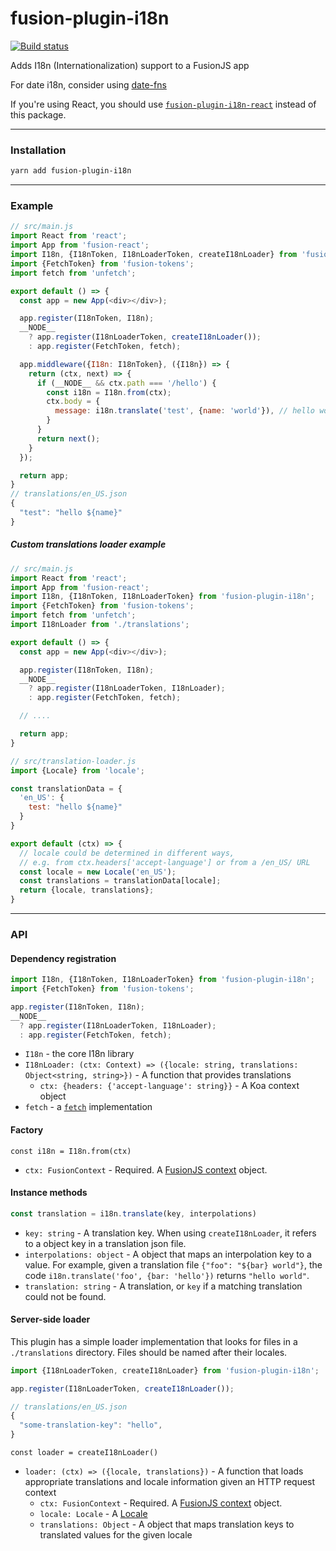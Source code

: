 # fusion-plugin-i18n

[![Build status](https://badge.buildkite.com/3f2d84d5538d87a19677f5d79304ac46a8a67f970520d13884.svg?branch=master)](https://buildkite.com/uberopensource/fusion-plugin-i18n)

Adds I18n (Internationalization) support to a FusionJS app

For date i18n, consider using [date-fns](https://date-fns.org/)

If you're using React, you should use [`fusion-plugin-i18n-react`](https://github.com/fusionjs/fusion-plugin-i18n-react) instead of this package.

---

### Installation

```sh
yarn add fusion-plugin-i18n
```

---

### Example

```js
// src/main.js
import React from 'react';
import App from 'fusion-react';
import I18n, {I18nToken, I18nLoaderToken, createI18nLoader} from 'fusion-plugin-i18n';
import {FetchToken} from 'fusion-tokens';
import fetch from 'unfetch';

export default () => {
  const app = new App(<div></div>);

  app.register(I18nToken, I18n);
  __NODE__
    ? app.register(I18nLoaderToken, createI18nLoader());
    : app.register(FetchToken, fetch);

  app.middleware({I18n: I18nToken}, ({I18n}) => {
    return (ctx, next) => {
      if (__NODE__ && ctx.path === '/hello') {
        const i18n = I18n.from(ctx);
        ctx.body = {
          message: i18n.translate('test', {name: 'world'}), // hello world
        }
      }
      return next();
    }
  });

  return app;
}
// translations/en_US.json
{
  "test": "hello ${name}"
}
```

##### Custom translations loader example

```js
// src/main.js
import React from 'react';
import App from 'fusion-react';
import I18n, {I18nToken, I18nLoaderToken} from 'fusion-plugin-i18n';
import {FetchToken} from 'fusion-tokens';
import fetch from 'unfetch';
import I18nLoader from './translations';

export default () => {
  const app = new App(<div></div>);

  app.register(I18nToken, I18n);
  __NODE__
    ? app.register(I18nLoaderToken, I18nLoader);
    : app.register(FetchToken, fetch);

  // ....

  return app;
}

// src/translation-loader.js
import {Locale} from 'locale';

const translationData = {
  'en_US': {
    test: "hello ${name}"
  }
}

export default (ctx) => {
  // locale could be determined in different ways,
  // e.g. from ctx.headers['accept-language'] or from a /en_US/ URL
  const locale = new Locale('en_US');
  const translations = translationData[locale];
  return {locale, translations};
}
```

---

### API

#### Dependency registration

```js
import I18n, {I18nToken, I18nLoaderToken} from 'fusion-plugin-i18n';
import {FetchToken} from 'fusion-tokens';

app.register(I18nToken, I18n);
__NODE__
  ? app.register(I18nLoaderToken, I18nLoader);
  : app.register(FetchToken, fetch);
```

- `I18n` - the core I18n library
- `I18nLoader: (ctx: Context) => ({locale: string, translations: Object<string, string>})` - A function that provides translations
  - `ctx: {headers: {'accept-language': string}}` - A Koa context object
- `fetch` - a [`fetch`](https://developer.mozilla.org/en_US/docs/Web/API/Fetch_API) implementation

#### Factory

`const i18n = I18n.from(ctx)`

- `ctx: FusionContext` - Required. A [FusionJS context](https://github.com/fusionjs/fusion-core#context) object.

#### Instance methods

```js
const translation = i18n.translate(key, interpolations)
```

- `key: string` - A translation key. When using `createI18nLoader`, it refers to a object key in a translation json file.
- `interpolations: object` - A object that maps an interpolation key to a value. For example, given a translation file `{"foo": "${bar} world"}`, the code `i18n.translate('foo', {bar: 'hello'})` returns `"hello world"`.
- `translation: string` - A translation, or `key` if a matching translation could not be found.

#### Server-side loader

This plugin has a simple loader implementation that looks for files in a `./translations` directory. Files should be named after their locales.

```js
import {I18nLoaderToken, createI18nLoader} from 'fusion-plugin-i18n';

app.register(I18nLoaderToken, createI18nLoader());

// translations/en_US.json
{
  "some-translation-key": "hello",
}
```

`const loader = createI18nLoader()`

- `loader: (ctx) => ({locale, translations})` - A function that loads appropriate translations and locale information given an HTTP request context
  - `ctx: FusionContext` - Required. A [FusionJS context](https://github.com/fusionjs/fusion-core#context) object.
  - `locale: Locale` - A [Locale](https://www.npmjs.com/package/locale)
  - `translations: Object` - A object that maps translation keys to translated values for the given locale
